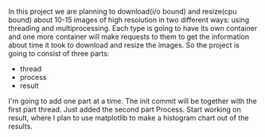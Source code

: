 In this project we are planning to download(i/o bound) and resize(cpu bound) about 10-15 images of high resolution in two different ways: using threading and multiprocessing.
Each type is going to have its own container and one more container will make requests to them to get the information about time it took to download and resize the images.
So the project is going to consist of three parts:
- thread
- process
- result

I'm going to add one part at a time. The init commit will be together with the first part thread.
Just added the second part Process. Start working on result, where I plan to use matplotlib to make a histogram chart out of the results.
